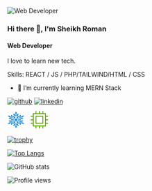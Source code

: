 ![Web Developer](https://media-exp1.licdn.com/dms/image/C5616AQEbP8Vv98YASw/profile-displaybackgroundimage-shrink_350_1400/0/1618334851825?e=1638403200&v=beta&t=TaCk1G3oPH3YFSGivzORJJTFC6hxTw-Q6ZqZ5zOg8uw)
### Hi there 👋, I'm Sheikh Roman
#### Web Developer


I love to learn new tech. 

Skills: REACT / JS / PHP/TAILWIND/HTML / CSS

- 🌱 I’m currently learning MERN Stack 


[<img src='https://cdn.jsdelivr.net/npm/simple-icons@3.0.1/icons/github.svg' alt='github' height='40'>](https://github.com/https://github.com/sheikhroman)  [<img src='https://cdn.jsdelivr.net/npm/simple-icons@3.0.1/icons/linkedin.svg' alt='linkedin' height='40'>](https://www.linkedin.com/in/https://www.linkedin.com/in/sheikh-roman-87a5931b5//)  

<a href='https://archiveprogram.github.com/'><img src='https://raw.githubusercontent.com/acervenky/animated-github-badges/master/assets/acbadge.gif' width='40' height='40'></a> <a href='https://docs.github.com/en/developers'><img src='https://raw.githubusercontent.com/acervenky/animated-github-badges/master/assets/devbadge.gif' width='40' height='40'></a> 

[![trophy](https://github-profile-trophy.vercel.app/?username=https://github.com/sheikhroman)](https://github.com/ryo-ma/github-profile-trophy)

[![Top Langs](https://github-readme-stats.vercel.app/api/top-langs/?username=https://github.com/sheikhroman)](https://github.com/anuraghazra/github-readme-stats)

![GitHub stats](https://github-readme-stats.vercel.app/api?username=https://github.com/sheikhroman&show_icons=true)  

![Profile views](https://gpvc.arturio.dev/https://github.com/sheikhroman)  
